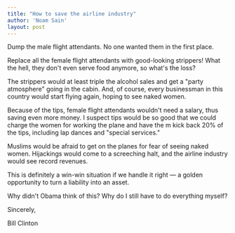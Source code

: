```yaml
---
title: "How to save the airline industry"
author: 'Noam Sain'
layout: post
---
```


Dump the male flight attendants. No one wanted them in the first place.

Replace all the female flight attendants with good-looking strippers! What the hell, they don't even serve food anymore, so what's the loss?

The strippers would at least triple the alcohol sales and get a "party atmosphere" going in the cabin. And, of course, every businessman in this country would start flying again, hoping to see naked women.

Because of the tips, female flight attendants wouldn't need a salary, thus saving even more money. I suspect tips would be so good that we could charge the women for working the plane and have the m kick back 20% of the tips, including lap dances and "special services."

Muslims would be afraid to get on the planes for fear of seeing naked women. Hijackings would come to a screeching halt, and the airline industry would see record revenues.

This is definitely a win-win situation if we handle it right — a golden opportunity to turn a liability into an asset.

Why didn't Obama think of this? Why do I still have to do everything myself?

Sincerely,

Bill Clinton
